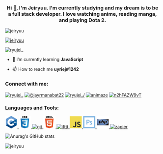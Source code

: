 

<h3 align="center">Hi 👋, I'm Jeiryuu. I'm currently studying and my dream is to be a full stack developer. I love watching anime, reading manga, and playing Dota 2.</h3>


<p align="left"> <img src="https://komarev.com/ghpvc/?username=jeiryuu&label=Profile%20views&color=0e75b6&style=flat" alt="jeiryuu" /> </p>

<p align="left"> <a href="https://github.com/ryo-ma/github-profile-trophy"><img src="https://github-profile-trophy.vercel.app/?username=jeiryuu" alt="jeiryuu" /></a> </p>

<p align="left"> <a href="https://twitter.com/ryujei_" target="blank"><img src="https://img.shields.io/twitter/follow/ryujei_?logo=twitter&style=for-the-badge" alt="ryujei_" /></a> </p>

- 🌱 I’m currently learning **JavaScript**

- 📫 How to reach me **uyriej#1242**

<h3 align="left">Connect with me:</h3>
<p align="left">
<a href="https://twitter.com/ryujei_" target="blank"><img align="center" src="https://raw.githubusercontent.com/rahuldkjain/github-profile-readme-generator/master/src/images/icons/Social/twitter.svg" alt="ryujei_" height="30" width="40" /></a>
<a href="https://fb.com/@jayrmanabat22" target="blank"><img align="center" src="https://raw.githubusercontent.com/rahuldkjain/github-profile-readme-generator/master/src/images/icons/Social/facebook.svg" alt="@jayrmanabat22" height="30" width="40" /></a>
<a href="https://instagram.com/ryujei_/" target="blank"><img align="center" src="https://raw.githubusercontent.com/rahuldkjain/github-profile-readme-generator/master/src/images/icons/Social/instagram.svg" alt="ryujei_/" height="30" width="40" /></a>
<a href="https://www.youtube.com/c/animaze" target="blank"><img align="center" src="https://raw.githubusercontent.com/rahuldkjain/github-profile-readme-generator/master/src/images/icons/Social/youtube.svg" alt="animaze" height="30" width="40" /></a>
<a href="https://discord.gg/n2hFAZW9vT" target="blank"><img align="center" src="https://raw.githubusercontent.com/rahuldkjain/github-profile-readme-generator/master/src/images/icons/Social/discord.svg" alt="n2hFAZW9vT" height="30" width="40" /></a>
</p>

<h3 align="left">Languages and Tools:</h3>
<p align="left"> <a href="https://www.w3schools.com/cpp/" target="_blank" rel="noreferrer"> <img src="https://raw.githubusercontent.com/devicons/devicon/master/icons/cplusplus/cplusplus-original.svg" alt="cplusplus" width="40" height="40"/> </a> <a href="https://www.w3schools.com/css/" target="_blank" rel="noreferrer"> <img src="https://raw.githubusercontent.com/devicons/devicon/master/icons/css3/css3-original-wordmark.svg" alt="css3" width="40" height="40"/> </a> <a href="https://git-scm.com/" target="_blank" rel="noreferrer"> <img src="https://www.vectorlogo.zone/logos/git-scm/git-scm-icon.svg" alt="git" width="40" height="40"/> </a> <a href="https://www.w3.org/html/" target="_blank" rel="noreferrer"> <img src="https://raw.githubusercontent.com/devicons/devicon/master/icons/html5/html5-original-wordmark.svg" alt="html5" width="40" height="40"/> </a> <a href="https://ifttt.com/" target="_blank" rel="noreferrer"> <img src="https://www.vectorlogo.zone/logos/ifttt/ifttt-ar21.svg" alt="ifttt" width="40" height="40"/> </a> <a href="https://developer.mozilla.org/en-US/docs/Web/JavaScript" target="_blank" rel="noreferrer"> <img src="https://raw.githubusercontent.com/devicons/devicon/master/icons/javascript/javascript-original.svg" alt="javascript" width="40" height="40"/> </a> <a href="https://www.photoshop.com/en" target="_blank" rel="noreferrer"> <img src="https://raw.githubusercontent.com/devicons/devicon/master/icons/photoshop/photoshop-line.svg" alt="photoshop" width="40" height="40"/> </a> <a href="https://www.php.net" target="_blank" rel="noreferrer"> <img src="https://raw.githubusercontent.com/devicons/devicon/master/icons/php/php-original.svg" alt="php" width="40" height="40"/> </a> <a href="https://zapier.com" target="_blank" rel="noreferrer"> <img src="https://www.vectorlogo.zone/logos/zapier/zapier-icon.svg" alt="zapier" width="40" height="40"/> </a> </p>



![Anurag's GitHub stats](https://github-readme-stats.vercel.app/api?username=Jeiryuu&show_icons=true&theme=cobalt)

<p><img align="center" src="https://github-readme-streak-stats.herokuapp.com/?user=jeiryuu&" alt="jeiryuu"/></p>
